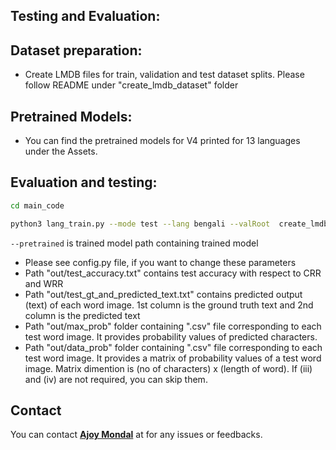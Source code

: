 ## Testing and Evaluation:


## Dataset preparation:
- Create LMDB files for train, validation and test dataset splits.
Please follow README under "create_lmdb_dataset" folder

## Pretrained Models:
- You can find the pretrained models for V4 printed for 13 languages under the Assets.

## Evaluation and testing:

```bash
cd main_code 

python3 lang_train.py --mode test --lang bengali --valRoot  create_lmdb_dataset/bengali/test_lmdb --pretrained  out/crnn_results/best_cer.pth --cuda  --out  out --adadelta
```
`--pretrained` is trained model path containing trained model

- Please see config.py file, if you want to change these parameters 
- Path "out/test_accuracy.txt" contains  test accuracy with respect to CRR and WRR
- Path "out/test_gt_and_predicted_text.txt" contains predicted output (text) of each word image. 1st column is the ground truth text and 2nd column is the predicted text
- Path "out/max_prob" folder containing ".csv" file corresponding to each test word image. It provides probability values of predicted characters.
- Path "out/data_prob" folder containing ".csv" file corresponding to each test word image. It provides a matrix of probability values of a test word image. Matrix dimention is (no of characters) x (length of word). If (iii) and (iv) are not required, you can skip them.    

## Contact

You can contact **[Ajoy Mondal](mailto:ajoy.mondal@iiit.ac.in)** at for any issues or feedbacks.
